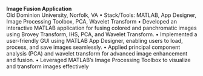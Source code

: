 __Image Fusion Application__                                                                                                          
Old Dominion University, Norfolk, VA
•	Stack/Tools: MATLAB, App Designer, Image Processing Toolbox, PCA, Wavelet Transform
•	Developed an interactive MATLAB application for fusing colored and panchromatic images using Brovey Transform, IHS, PCA, and Wavelet Transform.
•	Implemented a user-friendly GUI using MATLAB App Designer, enabling users to load, process, and save images seamlessly.
•	Applied principal component analysis (PCA) and wavelet transform for advanced image enhancement and fusion.
•	Leveraged MATLAB’s Image Processing Toolbox to visualize and transform images effectively
